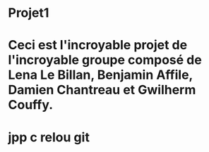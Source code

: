 # Projet1
# Ceci est l'incroyable projet de l'incroyable groupe composé de Lena Le Billan, Benjamin Affile, Damien Chantreau et Gwilherm Couffy.
# jpp c relou git
